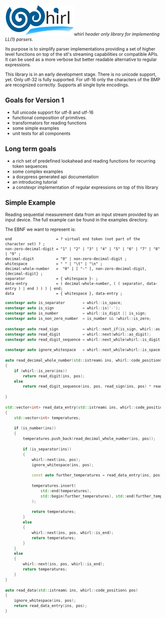 <div class="heading">
    <img src="assets/images/logo.svg">whirl</img>
    <i>header only library for implementing LL(1) parsers.</i>
</div>

Its purpose is to simplify parser implementations providing a set of higher level functions on top
of the stl's streaming capabilities or compatible APIs. It can be used as a more verbose but better readable alternative to regular expressions.

This library is in an early development stage.
There is no unicode support, yet. Only utf-32 is fully supported. For utf-16 only the characters of
the BMP are recognized correctly. Supports all single byte encodings.

## Goals for Version 1
- full unicode support for utf-8 and utf-16
- functional composition of primitives.
- transformators for reading functions
- some simple examples
- unit tests for all components

## Long term goals
- a rich set of predefined lookahead and reading functions for recurring token sequences
- some complex examples
- a doxypress generated api documentation
- an introducing tutorial
- a constexpr implementation of regular expressions on top of this library

## Simple Example
Reading sequential measurement data from an input stream provided by an input device. The full
example can be found in the examples directory.

The EBNF we want to represent is:

```
end                    = ? virtual end token (not part of the character set) ? ;
non-zero-decimal-digit = "1" | "2" | "3" | "4" | "5" | "6" | "7" | "8" | "9" ;
decimal-digit          = "0" | non-zero-decimal-digit ;
whitespace             = " " | "\t" | "\n" ;
decimal-whole-number   =  "0" | [ "-" ], non-zero-decimal-digit, {decimal-digit} ;
separator              = { whitespace }- ;
data-entry             = ( decimal-whole-number, ( ( separator, data-entry ) | end ) ) ) | end;
data                   = { whitespace }, data-entry ;
```

```C++
constexpr auto is_separator        = whirl::is_space;
constexpr auto is_sign             = whirl::is('-');
constexpr auto is_number           = whirl::is_digit || is_sign;
constexpr auto is_non_zero_number  = is_number && !whirl::is_zero;

constexpr auto read_sign           = whirl::next_if(is_sign, whirl::as(-1)) || 1;
constexpr auto read_digit          = whirl::next(whirl::as_digit);
constexpr auto read_digit_sequence = whirl::next_while(whirl::is_digit, whirl::as_digits);

constexpr auto ignore_whitespace   = whirl::next_while(whirl::is_space);

auto read_decimal_whole_number(std::istream& ins, whirl::code_position& pos)
{
    if (whirl::is_zero(ins))
        return read_digit(ins, pos);
    else
        return read_digit_sequence(ins, pos, read_sign(ins, pos) * read_digit(ins, pos));

}

std::vector<int> read_data_entry(std::istream& ins, whirl::code_position& pos)
{
    std::vector<int> temperatures;

    if (is_number(ins))
    {
        temperatures.push_back(read_decimal_whole_number(ins, pos));

        if (is_separator(ins))
        {
            whirl::next(ins, pos);
            ignore_whitespace(ins, pos);

            const auto further_temperatures = read_data_entry(ins, pos);

            temperatures.insert(
                std::end(temperatures),
                std::begin(further_temperatures), std::end(further_temperatures)
            );

            return temperatures;
        }
        else
        {
            whirl::next(ins, pos, whirl::is_end);
            return temperatures;
        }
    }
    else
    {
        whirl::next(ins, pos, whirl::is_end);
        return temperatures;
    }
}

auto read_data(std::istream& ins, whirl::code_position& pos)
{
    ignore_whitespace(ins, pos);
    return read_data_entry(ins, pos);
}
```

